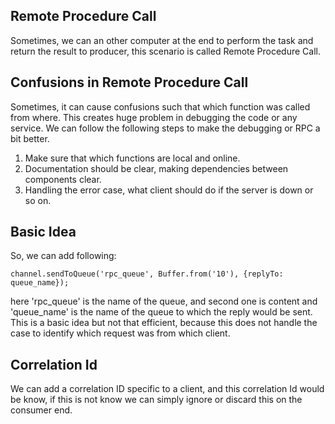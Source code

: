 ## Remote Procedure Call
Sometimes, we can an other computer at the end to perform the task and return the result to producer, this scenario is called Remote Procedure Call.

## Confusions in Remote Procedure Call
Sometimes, it can cause confusions such that which function was called from where. This creates huge problem in debugging the code or any service. We can follow the following steps to make the debugging or RPC a bit better.
1. Make sure that which functions are local and online.
2. Documentation should be clear, making dependencies between components clear.
3. Handling the error case, what client should do if the server is down or so on.

## Basic Idea
So, we can add following:

`channel.sendToQueue('rpc_queue', Buffer.from('10'), {replyTo: queue_name});`

here 'rpc_queue' is the name of the queue, and second one is content and 'queue_name' is the name of the queue to which the reply would be sent.
This is a basic idea but not that efficient, because this does not handle the case to identify which request was from which client.

## Correlation Id
We can add a correlation ID specific to a client, and this correlation Id would be know, if this is not know we can simply ignore or discard this on the consumer end.
